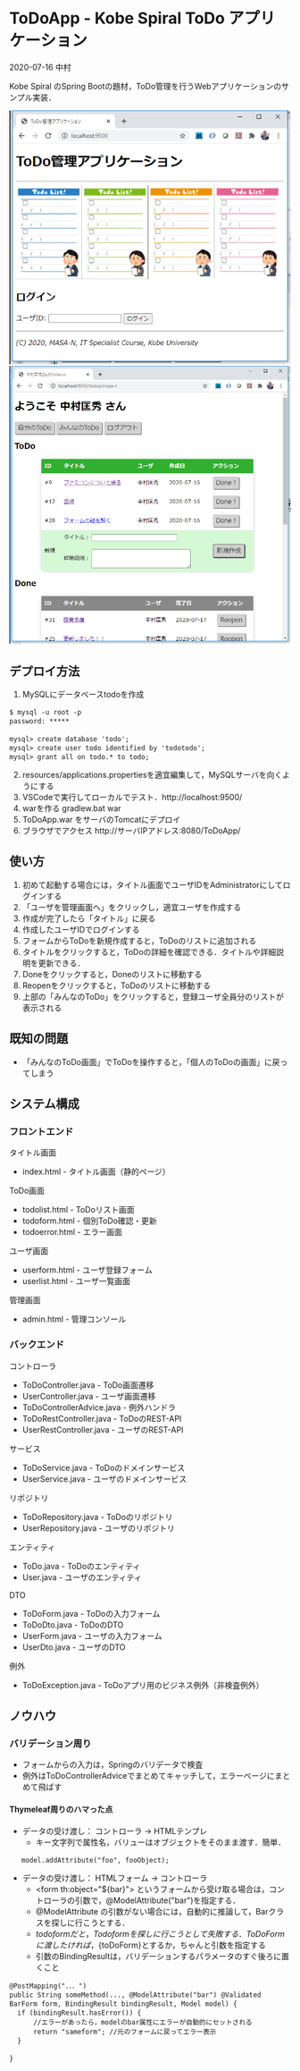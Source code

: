 # ToDoApp - Kobe Spiral ToDo アプリケーション

2020-07-16 中村

Kobe Spiral のSpring Bootの題材，ToDo管理を行うWebアプリケーションのサンプル実装．

<img src="scr_todo1.png">

<img src="scr_todo2.png">


## デプロイ方法

1. MySQLにデータベースtodoを作成

```
$ mysql -u root -p
password: *****

mysql> create database 'todo';
mysql> create user todo identified by 'todotodo';
mysql> grant all on todo.* to todo;
```

2. resources/applications.propertiesを適宜編集して，MySQLサーバを向くようにする
1. VSCodeで実行してローカルでテスト．http://localhost:9500/
1. warを作る gradlew.bat war
1. ToDoApp.war をサーバのTomcatにデプロイ
1.  ブラウザでアクセス http://サーバIPアドレス:8080/ToDoApp/

## 使い方
1. 初めて起動する場合には，タイトル画面でユーザIDをAdministratorにしてログインする
1. 「ユーザを管理画面へ」をクリックし，適宜ユーザを作成する
1. 作成が完了したら「タイトル」に戻る
1. 作成したユーザIDでログインする
1. フォームからToDoを新規作成すると，ToDoのリストに追加される
1. タイトルをクリックすると，ToDoの詳細を確認できる．タイトルや詳細説明を更新できる．
1. Doneをクリックすると，Doneのリストに移動する
1. Reopenをクリックすると，ToDoのリストに移動する
1. 上部の「みんなのToDo」をクリックすると，登録ユーザ全員分のリストが表示される

## 既知の問題
- 「みんなのToDo画面」でToDoを操作すると，「個人のToDoの画面」に戻ってしまう


## システム構成
### フロントエンド
タイトル画面
- index.html - タイトル画面（静的ページ）

ToDo画面
- todolist.html - ToDoリスト画面
- todoform.html - 個別ToDo確認・更新
- todoerror.html - エラー画面

ユーザ画面
- userform.html - ユーザ登録フォーム
- userlist.html - ユーザ一覧画面

管理画面
- admin.html - 管理コンソール

### バックエンド
コントローラ
- ToDoController.java - ToDo画面遷移
- UserController.java - ユーザ画面遷移
- ToDoControllerAdvice.java - 例外ハンドラ
- ToDoRestController.java - ToDoのREST-API
- UserRestController.java - ユーザのREST-API

サービス
- ToDoService.java - ToDoのドメインサービス
- UserService.java - ユーザのドメインサービス

リポジトリ
- ToDoRepository.java - ToDoのリポジトリ
- UserRepository.java - ユーザのリポジトリ

エンティティ
- ToDo.java - ToDoのエンティティ
- User.java - ユーザのエンティティ

DTO
- ToDoForm.java - ToDoの入力フォーム
- ToDoDto.java - ToDoのDTO
- UserForm.java - ユーザの入力フォーム
- UserDto.java - ユーザのDTO

例外
- ToDoException.java - ToDoアプリ用のビジネス例外（非検査例外）

## ノウハウ

### バリデーション周り
- フォームからの入力は，Springのバリデータで検査
- 例外はToDoControllerAdviceでまとめてキャッチして，エラーページにまとめて飛ばす

#### Thymeleaf周りのハマった点
- データの受け渡し： コントローラ → HTMLテンプレ
    - キー文字列で属性名，バリューはオブジェクトをそのまま渡す．簡単．
```
   model.addAttribute("foo", fooObject);
```
- データの受け渡し： HTMLフォーム → コントローラ
    - \<form th:object="${bar}"> というフォームから受け取る場合は，コントローラの引数で，@ModelAttribute("bar")を指定する．
    - @ModelAttribute の引数がない場合には，自動的に推論して，Barクラスを探しに行こうとする．
    - ${todoform}だと，Todoformを探しに行こうとして失敗する．ToDoFormに渡したければ，${toDoForm}とするか，ちゃんと引数を指定する
    - 引数のBindingResultは，バリデーションするパラメータのすぐ後ろに置くこと
```
@PostMapping("．．．")
public String someMethod(..., @ModelAttribute("bar") @Validated BarForm form, BindingResult bindingResult, Model model) {
  if (bindingResult.hasError()) {
      //エラーがあったら，modelのbar属性にエラーが自動的にセットされる
      return "sameform"; //元のフォームに戻ってエラー表示
  }

}
```